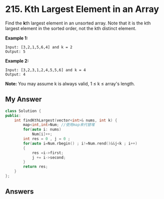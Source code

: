 # 215. Kth Largest Element in an Array

Find the **k**th largest element in an unsorted array. Note that it is the kth largest element in the sorted order, not the kth distinct element.

**Example 1:**

```
Input: [3,2,1,5,6,4] and k = 2
Output: 5
```

**Example 2:**

```
Input: [3,2,3,1,2,4,5,5,6] and k = 4
Output: 4
```

**Note:** 
You may assume k is always valid, 1 ≤ k ≤ array's length.



## My Answer

```c++
class Solution {
public:
    int findKthLargest(vector<int>& nums, int k) {
        map<int,int>Num; //使用map来代替堆
        for(auto i: nums)
            Num[i]++;
        int res = 0 , j = 0 ;
        for(auto i=Num.rbegin() ; i!=Num.rend()&&j<k ; i++)
        {
            res =i->first;
            j += i->second;
        }
        return res;
    }
};
```





## Answers

```

```

